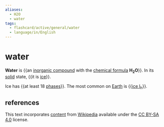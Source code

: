 ```yaml
---
aliases:
  - H2O
  - water
tags:
  - flashcard/active/general/water
  - language/in/English
---
```


# water

__Water__ is {{an [inorganic compound](inorganic%20compound.md) with the [chemical formula](chemical%20formula.md) __H<sub>2</sub>O__}}. In its [solid](solid.md) state, {{it is [ice](ice.md)}}. <!--SR:!2026-11-23,1016,330!2027-12-02,1323,350-->

Ice has {{at least 18 [phases](phase%20(matter).md)}}. The most common on [Earth](Earth.md) is {{[ice I<sub>h</sub>](ice%20Ih.md)}}. <!--SR:!2025-04-20,555,310!2028-07-09,1500,350-->

## references

This text incorporates [content](https://en.wikipedia.org/wiki/water) from [Wikipedia](Wikipedia.md) available under the [CC BY-SA 4.0](https://creativecommons.org/licenses/by-sa/4.0/) license.
